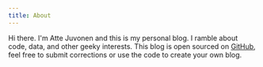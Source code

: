 ```yaml
---
title: About
---
```


<re-img src="avatar-large.jpeg"></re-img>

Hi there. I'm Atte Juvonen and this is my personal blog.
I ramble about code, data, and other geeky interests.
This blog is open sourced on [GitHub](https://www.github.com/baobabKoodaa/blog/),
feel free to submit corrections or use the code to create your own blog.

<re-icons></re-icons>
